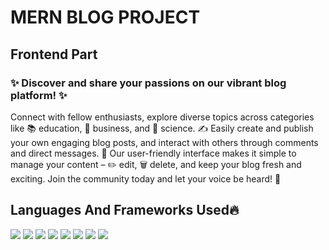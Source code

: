 ## <h1>MERN BLOG PROJECT</h1>
## <p>Frontend Part</p>

<h3>✨ Discover and share your passions on our vibrant blog platform! ✨</h3>
<p>Connect with fellow enthusiasts, explore diverse topics across categories like 📚 education, 💼 business, and 🔬 science. ✍️ Easily create and publish your own engaging blog posts, and interact with others through comments and direct messages. 💬  Our user-friendly interface makes it simple to manage your content – ✏️ edit, 🗑️ delete, and keep your blog fresh and exciting. Join the community today and let your voice be heard! 📣</p>

## Languages And Frameworks Used🔥

<img src = "https://img.shields.io/badge/-HTML5-E34F26?style=flat&logo=html5&logoColor=white"> <img src = "https://img.shields.io/badge/-CSS3-1572B6?style=flat&logo=css3&logoColor=white">
<img src="https://img.shields.io/badge/-JavaScript-eed718?style=flat&logo=javascript&logoColor=ffffff">
<img src="https://img.shields.io/badge/-React-000000?style=flat&logo=react&logoColor=00c8ff">
<img src="https://img.shields.io/badge/-MongoDB-4DB33D?style=flat&logo=mongodb&logoColor=FFFFFF">
<img src="https://img.shields.io/badge/-Express.js-787878?style=flat">
<img src="https://img.shields.io/badge/-Node.js-3C873A?style=flat&logo=Node.js&logoColor=white">
<img src="http://img.shields.io/badge/-NPM-red?style=flat&logo=NPM&logoColor=white">
